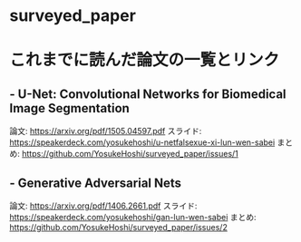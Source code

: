 # surveyed_paper

# これまでに読んだ論文の一覧とリンク

## - U-Net: Convolutional Networks for Biomedical Image Segmentation
論文: https://arxiv.org/pdf/1505.04597.pdf
スライド: https://speakerdeck.com/yosukehoshi/u-netfalsexue-xi-lun-wen-sabei
まとめ: https://github.com/YosukeHoshi/surveyed_paper/issues/1

## - Generative Adversarial Nets
論文: https://arxiv.org/pdf/1406.2661.pdf
スライド: https://speakerdeck.com/yosukehoshi/gan-lun-wen-sabei
まとめ: https://github.com/YosukeHoshi/surveyed_paper/issues/2
